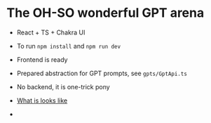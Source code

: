 # The OH-SO wonderful GPT arena

- React + TS + Chakra UI
- To run `npm install` and `npm run dev`
- Frontend is ready
- Prepared abstraction for GPT prompts, see `gpts/GptApi.ts`
- No backend, it is one-trick pony


- [What is looks like](./media/img.png)
- 